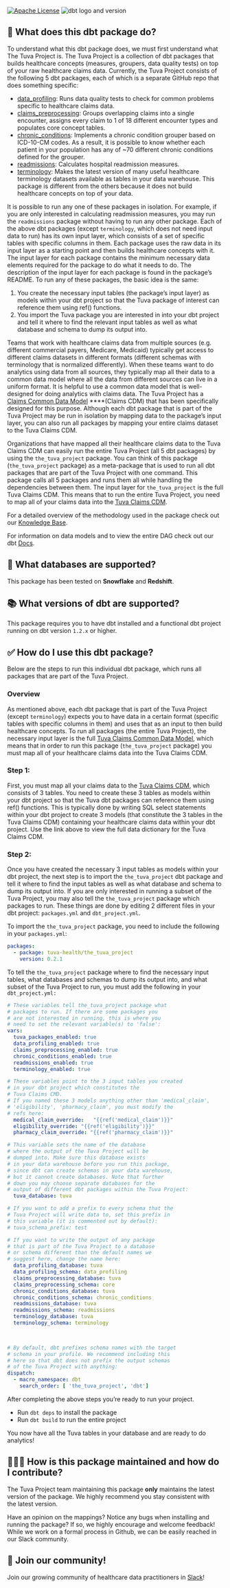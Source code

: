 [![Apache License](https://img.shields.io/badge/License-Apache%202.0-blue.svg)](https://opensource.org/licenses/Apache-2.0) ![dbt logo and version](https://img.shields.io/static/v1?logo=dbt&label=dbt-version&message=1.2.x&color=orange)
## 🧰 What does this dbt package do?

To understand what this dbt package does, we must first understand what The Tuva Project is. The Tuva Project is a collection of dbt packages that builds healthcare concepts (measures, groupers, data quality tests) on top of your raw healthcare claims data. Currently, the Tuva Project consists of the following 5 dbt packages, each of which is a separate GitHub repo that does something specific:

- [data_profiling](https://github.com/tuva-health/data_profiling): Runs data quality tests to check for common problems specific to healthcare claims data.
- [claims_preprocessing](https://github.com/tuva-health/claims_preprocessing): Groups overlapping claims into a single encounter, assigns every claim to 1 of 18 different encounter types and populates core concept tables.
- [chronic_conditions](https://github.com/tuva-health/chronic_conditions): Implements a chronic condition grouper based on ICD-10-CM codes. As a result, it is possible to know whether each patient in your population has any of ~70 different chronic conditions defined for the grouper.
- [readmissions](https://github.com/tuva-health/readmissions): Calculates hospital readmission measures.
- [terminology](https://github.com/tuva-health/terminology): Makes the latest version of many useful healthcare terminology datasets available as tables in your data warehouse. This package is different from the others because it does not build healthcare concepts on top of your data.

It is possible to run any one of these packages in isolation. For example, if you are only interested in calculating readmission measures, you may run the `readmissions` package without having to run any other package. Each of the above dbt packages (except `terminology`, which does not need input data to run) has its own input layer, which consists of a set of specific tables with specific columns in them. Each package uses the raw data in its input layer as a starting point and then builds healthcare concepts with it. The input layer for each package contains the minimum necessary data elements required for the package to do what it needs to do. The description of the input layer for each package is found in the package’s README. To run any of these packages, the basic idea is the same:

1. You create the necessary input tables (the package’s input layer) as models within your dbt project so that the Tuva package of interest can reference them using ref() functions.
2. You import the Tuva package you are interested in into your dbt project and tell it where to find the relevant input tables as well as what database and schema to dump its output into.

Teams that work with healthcare claims data from multiple sources (e.g. different commercial payers, Medicare, Medicaid) typically get access to different claims datasets in different formats (different schemas with terminology that is normalized differently). When these teams want to do analytics using data from all sources, they typically map all their data to a common data model where all the data from different sources can live in a uniform format. It is helpful to use a common data model that is well-designed for doing analytics with claims data. The Tuva Project has a [Claims Common Data Model](https://www.notion.so/Claims-Preprocessing-9f511ae8edac47fa9b7a11b10971e2c2) ****(Claims CDM) that has been specifically designed for this purpose. Although each dbt package that is part of the Tuva Project may be run in isolation by mapping data to the package’s input layer, you can also run all packages by mapping your entire claims dataset to the Tuva Claims CDM. 

Organizations that have mapped all their healthcare claims data to the Tuva Claims CDM can easily run the entire Tuva Project (all 5 dbt packages) by using the `the_tuva_project` package. You can think of this package (`the_tuva_project` package) as a meta-package that is used to run all dbt packages that are part of the Tuva Project with one command. This package calls all 5 packages and runs them all while handling the dependencies between them. The input layer for `the_tuva_project` is the full Tuva Claims CDM. This means that to run the entire Tuva Project, you need to map all of your claims data into the [Tuva Claims CDM](https://thetuvaproject.com/docs/category/claims-data-model).

For a detailed overview of the methodology used in the package check out our [Knowledge Base](https://thetuvaproject.com/docs/intro).  

For information on data models and to view the entire DAG check out our dbt [Docs](https://tuva-health.github.io/the_tuva_project/#!/overview).

## 🔌 What databases are supported?

This package has been tested on **Snowflake** and **Redshift**.

## 📚 What versions of dbt are supported?

This package requires you to have dbt installed and a functional dbt project running on dbt version `1.2.x` or higher.

## ✅ How do I use this dbt package?

Below are the steps to run this individual dbt package, which runs all packages that are part of the Tuva Project.

### Overview

As mentioned above, each dbt package that is part of the Tuva Project (except `terminology`) expects you to have data in a certain format (specific tables with specific columns in them) and uses that as an input to then build healthcare concepts. To run all packages (the entire Tuva Project), the necessary input layer is the full [Tuva Claims Common Data Model](https://thetuvaproject.com/docs/category/claims-data-model), which means that in order to run this package (`the_tuva_project` package) you must map all of your healthcare claims data into the Tuva Claims CDM.

### **Step 1:**

First, you must map all your claims data to the [Tuva Claims CDM](https://thetuvaproject.com/docs/category/claims-data-model), which consists of 3 tables. You need to create these 3 tables as models within your dbt project so that the Tuva dbt packages can reference them using ref() functions. This is typically done by writing SQL select statements within your dbt project to create 3 models (that constitute the 3 tables in the Tuva Claims CDM) containing your healthcare claims data within your dbt project.  Use the link above to view the full data dictionary for the Tuva Claims CDM.

### **Step 2:**

Once you have created the necessary 3 input tables as models within your dbt project, the next step is to import the `the_tuva_project` dbt package and tell it where to find the input tables as well as what database and schema to dump its output into. If you are only interested in running a subset of the Tuva Project, you may also tell the `the_tuva_project` package which packages to run. These things are done by editing 2 different files in your dbt project: `packages.yml` and `dbt_project.yml`. 

To import the `the_tuva_project` package, you need to include the following in your `packages.yml`:

```yaml
packages:
  - package: tuva-health/the_tuva_project
    version: 0.2.1
```

To tell the `the_tuva_project` package where to find the necessary input tables, what databases and schemas to dump its output into, and what subset of the Tuva Project to run, you must add the following in your `dbt_project.yml:`

```yaml
# These variables tell the_tuva_project package what
# packages to run. If there are some packages you 
# are not interested in running, this is where you
# need to set the relevant variable(s) to 'false':
vars:
  tuva_packages_enabled: true  
  data_profiling_enabled: true  
  claims_preprocessing_enabled: true
  chronic_conditions_enabled: true
  readmissions_enabled: true
  terminology_enabled: true

# These variables point to the 3 input tables you created 
# in your dbt project which constitutes the
# Tuva Claims CMD. 
# If you named these 3 models anything other than 'medical_claim',
# 'eligibility', 'pharmacy_claim', you must modify the
# refs here:
  medical_claim_override:   "{{ref('medical_claim')}}"
  eligibility_override: "{{ref('eligibility')}}"
  pharmacy_claim_override: "{{ref('pharmacy_claim')}}"

# This variable sets the name of the database
# where the output of the Tuva Project will be 
# dumped into. Make sure this database exists
# in your data warehouse before you run this package, 
# since dbt can create schemas in your data warehouse, 
# but it cannot create databases. Note that further 
# down you may choose separate databases for the 
# output of different dbt packages within the Tuva Project:
  tuva_database: tuva  

# If you want to add a prefix to every schema that the
# Tuva Project will write data to, set this prefix in
# this variable (it is commented out by default):
# tuva_schema_prefix: test

# If you want to write the output of any package 
# that is part of the Tuva Project to a database
# or schema different than the default names we
# suggest here, change the name here:
  data_profiling_database: tuva
  data_profiling_schema: data_profiling
  claims_preprocessing_database: tuva
  claims_preprocessing_schema: core
  chronic_conditions_database: tuva
  chronic_conditions_schema: chronic_conditions
  readmissions_database: tuva
  readmissions_schema: readmissions
  terminology_database: tuva
  terminology_schema: terminology

      

# By default, dbt prefixes schema names with the target 
# schema in your profile. We recommend including this 
# here so that dbt does not prefix the output schemas
# of the Tuva Project with anything:
dispatch:
  - macro_namespace: dbt
    search_order: [ 'the_tuva_project', 'dbt']
```

After completing the above steps you’re ready to run your project.

- Run `dbt deps` to install the package
- Run `dbt build` to run the entire project

You now have all the Tuva tables in your database and are ready to do analytics!

## 🙋🏻‍♀️ ****How is this package maintained and how do I contribute?****

The Tuva Project team maintaining this package **only** maintains the latest version of the package. We highly recommend you stay consistent with the latest version.

Have an opinion on the mappings? Notice any bugs when installing and running the package? If so, we highly encourage and welcome feedback! While we work on a formal process in Github, we can be easily reached in our Slack community.

## 🤝 Join our community!

Join our growing community of healthcare data practitioners in [Slack](https://join.slack.com/t/thetuvaproject/shared_invite/zt-16iz61187-G522Mc2WGA2mHF57e0il0Q)!
